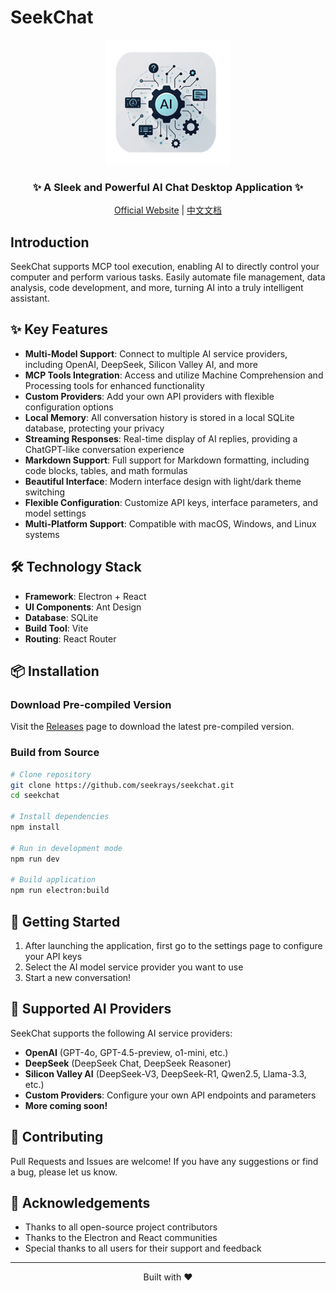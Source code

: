 # SeekChat

<div align="center">
  <img src="public/assets/logo/logo.png" alt="SeekChat Logo" width="200" />
  <h3>✨ A Sleek and Powerful AI Chat Desktop Application ✨</h3>
  <p>
    <a href="https://www.seekrays.com/chat/" target="_blank">Official Website</a> |
    <a href="README_zh-cn.md">中文文档</a>
  </p>
</div>

## Introduction

SeekChat supports MCP tool execution, enabling AI to directly control your computer and perform various tasks. Easily automate file management, data analysis, code development, and more, turning AI into a truly intelligent assistant.

## ✨ Key Features

- **Multi-Model Support**: Connect to multiple AI service providers, including OpenAI, DeepSeek, Silicon Valley AI, and more
- **MCP Tools Integration**: Access and utilize Machine Comprehension and Processing tools for enhanced functionality
- **Custom Providers**: Add your own API providers with flexible configuration options
- **Local Memory**: All conversation history is stored in a local SQLite database, protecting your privacy
- **Streaming Responses**: Real-time display of AI replies, providing a ChatGPT-like conversation experience
- **Markdown Support**: Full support for Markdown formatting, including code blocks, tables, and math formulas
- **Beautiful Interface**: Modern interface design with light/dark theme switching
- **Flexible Configuration**: Customize API keys, interface parameters, and model settings
- **Multi-Platform Support**: Compatible with macOS, Windows, and Linux systems

## 🛠️ Technology Stack

- **Framework**: Electron + React
- **UI Components**: Ant Design
- **Database**: SQLite
- **Build Tool**: Vite
- **Routing**: React Router

## 📦 Installation

### Download Pre-compiled Version

Visit the [Releases](https://github.com/seekrays/seekchat/releases) page to download the latest pre-compiled version.

### Build from Source

```bash
# Clone repository
git clone https://github.com/seekrays/seekchat.git
cd seekchat

# Install dependencies
npm install

# Run in development mode
npm run dev

# Build application
npm run electron:build
```

## 🚀 Getting Started

1. After launching the application, first go to the settings page to configure your API keys
2. Select the AI model service provider you want to use
3. Start a new conversation!

## 🔌 Supported AI Providers

SeekChat supports the following AI service providers:

- **OpenAI** (GPT-4o, GPT-4.5-preview, o1-mini, etc.)
- **DeepSeek** (DeepSeek Chat, DeepSeek Reasoner)
- **Silicon Valley AI** (DeepSeek-V3, DeepSeek-R1, Qwen2.5, Llama-3.3, etc.)
- **Custom Providers**: Configure your own API endpoints and parameters
- **More coming soon!**

## 🤝 Contributing

Pull Requests and Issues are welcome! If you have any suggestions or find a bug, please let us know.

## 🙏 Acknowledgements

- Thanks to all open-source project contributors
- Thanks to the Electron and React communities
- Special thanks to all users for their support and feedback

---

<div align="center">
  <p>Built with ❤️</p>
</div>
